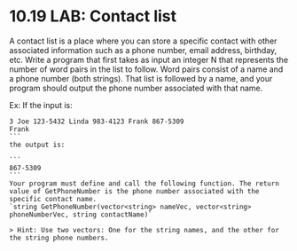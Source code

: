 # 10.19 LAB: Contact list
A contact list is a place where you can store a specific contact with other associated information such as a phone number, email address, birthday, etc. Write a program that first takes as input an integer N that represents the number of word pairs in the list to follow. Word pairs consist of a name and a phone number (both strings). That list is followed by a name, and your program should output the phone number associated with that name.

Ex: If the input is:

````
3 Joe 123-5432 Linda 983-4123 Frank 867-5309
Frank
```
the output is:

```
867-5309
```
Your program must define and call the following function. The return value of GetPhoneNumber is the phone number associated with the specific contact name.
`string GetPhoneNumber(vector<string> nameVec, vector<string> phoneNumberVec, string contactName)`

> Hint: Use two vectors: One for the string names, and the other for the string phone numbers.